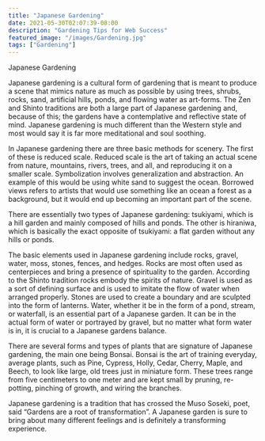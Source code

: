 ```yaml
---
title: "Japanese Gardening"
date: 2021-05-30T02:07:39-08:00
description: "Gardening Tips for Web Success"
featured_image: "/images/Gardening.jpg"
tags: ["Gardening"]
---
```


Japanese Gardening

Japanese gardening is a cultural form of gardening that is meant to produce a scene that mimics nature as much as possible by using trees, shrubs, rocks, sand, artificial hills, ponds, and flowing water as art-forms.  The Zen and Shinto traditions are both a large part of Japanese gardening and, because of this; the gardens have a contemplative and reflective state of mind.  Japanese gardening is much different than the Western style and most would say it is far more meditational and soul soothing.

In Japanese gardening there are three basic methods for scenery.  The first of these is reduced scale.  Reduced scale is the art of taking an actual scene from nature, mountains, rivers, trees, and all, and reproducing it on a smaller scale.   Symbolization involves generalization and abstraction.  An example of this would be using white sand to suggest the ocean.  Borrowed views refers to artists that would use something like an ocean a forest as a background, but it would end up becoming an important part of the scene.

There are essentially two types of Japanese gardening: tsukiyami, which is a hill garden and mainly composed of hills and ponds.  The other is hiraniwa, which is basically the exact opposite of tsukiyami: a flat garden without any hills or ponds.

The basic elements used in Japanese gardening include rocks, gravel, water, moss, stones, fences, and hedges.  Rocks are most often used as centerpieces and bring a presence of spirituality to the garden.  According to the Shinto tradition rocks embody the spirits of nature.  Gravel is used as a sort of defining surface and is used to imitate the flow of water when arranged properly.  Stones are used to create a boundary and are sculpted into the form of lanterns.  Water, whether it be in the form of a pond, stream, or waterfall, is an essential part of a Japanese garden.  It can be in the actual form of water or portrayed by gravel, but no matter what form water is in, it is crucial to a Japanese gardens balance.

There are several forms and types of plants that are signature of Japanese gardening, the main one being Bonsai.  Bonsai is the art of training everyday, average plants, such as Pine, Cypress, Holly, Cedar, Cherry, Maple, and Beech, to look like large, old trees just in miniature form.  These trees range from five centimeters to one meter and are kept small by pruning, re-potting, pinching of growth, and wiring the branches.

Japanese gardening is a tradition that has crossed the Muso Soseki, poet, said “Gardens are a root of transformation”.  A Japanese garden is sure to bring about many different feelings and is definitely a transforming experience.

